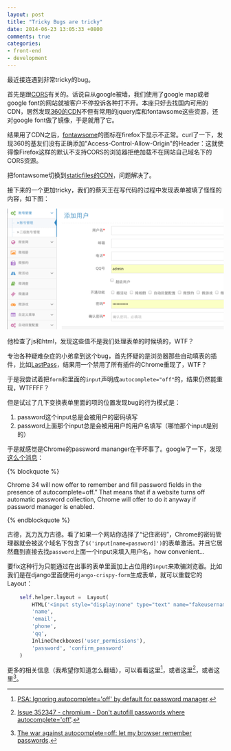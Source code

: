 ```yaml
---
layout: post
title: "Tricky Bugs are tricky"
date: 2014-06-23 13:05:33 +0800
comments: true
categories: 
- front-end
- development
---
```


最近接连遇到非常tricky的bug。

首先是跟[CORS](https://developer.mozilla.org/en-US/docs/Web/HTTP/Access_control_CORS)有关的。话说自从google被墙，我们使用了google map或者google font的网站就被客户不停投诉各种打不开。本座只好去找国内可用的CDN，居然发现[360的CDN](http://libs.useso.com/)不但有常用的jquery库和fontawsome这些资源，还对google font做了镜像，于是就用了它。

结果用了CDN之后，[fontawsome](fortawesome.github.io/)的图标在firefox下显示不正常。curl了一下，发现360的基友们没有正确添加"Access-Control-Allow-Origin"的Header：这就使得像Firefox这样的默认不支持CORS的浏览器拒绝加载不在网站自己域名下的CORS资源。

把fontawsome切换到[staticfiles的CDN](http://www.staticfile.org/)，问题解决了。

接下来的一个更加tricky，我们的蔡天王在写代码的过程中发现表单被填了怪怪的内容，如下图：

![chrome auto fill](/downloads/images/2014_06/chrome_auto_fill.png "Don't touch me...")

他检查了js和html，发现这些值不是我们处理表单的时候填的，WTF？

专治各种疑难杂症的小弟拿到这个bug，首先怀疑的是浏览器那些自动填表的插件，比如[LastPass](https://lastpass.com/)，结果用一个禁用了所有插件的Chrome重现了，WTF？

于是我尝试着把`form`和里面的`input`声明成`autocomplete="off"`的，结果仍然能重现，WTFFFF？

但是试过了几下变换表单里面的项的位置发现bug的行为模式是：

1. password这个input总是会被用户的密码填写
2. password上面那个input总是会被用用户的用户名填写（哪怕那个input是别的）

于是就感觉是Chrome的password mananger在干坏事了。google了一下，发现[这么个消息](http://www.theregister.co.uk/2014/04/09/chrome_makes_new_password_grab_in_version_34/)：


{% blockquote %}

Chrome 34 will now offer to remember and fill password fields in the presence of autocomplete=off.” That means that if a website turns off automatic password collection, Chrome will offer to do it anyway if password manager is enabled.

{% endblockquote %}

古德，瓦力瓦力古德。看了如果一个网站你选择了“记住密码”，Chrome的密码管理器就会被这个域名下包含了`$('input[name=password]')`的表单激活。并且它居然蠢到直接去找`password`上面一个input来填入用户名，how convenient...

要fix这种行为只能通过在出事的表单里面加上占位用的`input`来欺骗浏览器。比如我们是在django里面使用`django-crispy-form`生成表单，就可以重载它的Layout：

```python
    self.helper.layout =  Layout(
        HTML('<input style="display:none" type="text" name="fakeusernameremembered"/><input style="display:none" type="password" name="fakepasswordremembered"/>'),
        'name',
        'email',
        'phone',
        'qq',
        InlineCheckboxes('user_permissions'),
        'password', 'confirm_password'
    )
```

更多的相关信息（我希望你知道怎么翻墙），可以看看这里[^1]，或者这里[^2]，或者这里[^3]。

[^1]: [PSA: Ignoring autocomplete='off' by default for password manager](https://groups.google.com/a/chromium.org/forum/#!msg/security-dev/wYGThW5WRrE/qiWrKwJ79S4J).
[^2]: [Issue 352347 - chromium - Don't autofill passwords where autocomplete='off'](https://groups.google.com/a/chromium.org/forum/#!topic/chromium-dev/zhhj7hCip5c).
[^3]: [The war against autocomplete=off: let my browser remember passwords](https://blog.0xbadc0de.be/archives/124).


